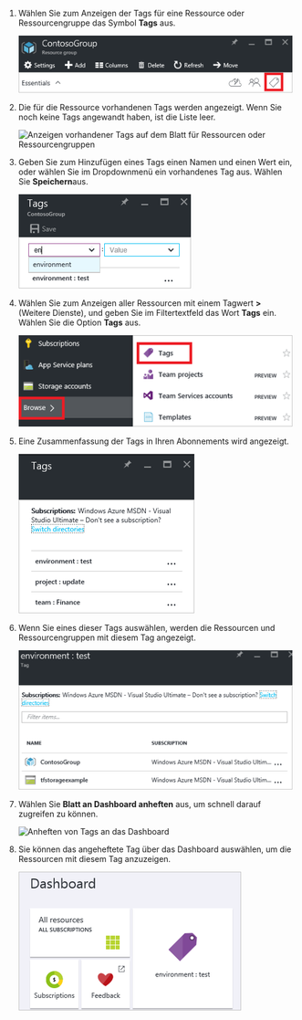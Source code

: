 1. Wählen Sie zum Anzeigen der Tags für eine Ressource oder Ressourcengruppe das Symbol **Tags** aus. 
   
     ![Auswählen von Tags auf dem Blatt für Ressourcen oder Ressourcengruppen](./media/resource-manager-tag-resources/select-tag-icon.png)
2. Die für die Ressource vorhandenen Tags werden angezeigt. Wenn Sie noch keine Tags angewandt haben, ist die Liste leer. 

     ![Anzeigen vorhandener Tags auf dem Blatt für Ressourcen oder Ressourcengruppen](./media/resource-manager-tag-resources/existing-tags.png)
3. Geben Sie zum Hinzufügen eines Tags einen Namen und einen Wert ein, oder wählen Sie im Dropdownmenü ein vorhandenes Tag aus. Wählen Sie **Speichern**aus.

     ![Hinzufügen eines neuen Tags](./media/resource-manager-tag-resources/tag-resources.png)
3. Wählen Sie zum Anzeigen aller Ressourcen mit einem Tagwert **>** (Weitere Dienste), und geben Sie im Filtertextfeld das Wort **Tags** ein. Wählen Sie die Option **Tags** aus.
   
     ![Suchen von Markierungen über den Browse-Hub](./media/resource-manager-tag-resources/browse-tags.png)
4. Eine Zusammenfassung der Tags in Ihren Abonnements wird angezeigt.
   
     ![Alle Tags anzeigen](./media/resource-manager-tag-resources/tag-taxonomy.png)
5. Wenn Sie eines dieser Tags auswählen, werden die Ressourcen und Ressourcengruppen mit diesem Tag angezeigt.
   
     ![Markierte Ressourcen anzeigen](./media/resource-manager-tag-resources/show-tagged-resources.png)
6. Wählen Sie **Blatt an Dashboard anheften** aus, um schnell darauf zugreifen zu können.
   
     ![Anheften von Tags an das Dashboard](./media/resource-manager-tag-resources/pin-tag.png)
7. Sie können das angeheftete Tag über das Dashboard auswählen, um die Ressourcen mit diesem Tag anzuzeigen.

     ![Anheften von Tags an das Dashboard](./media/resource-manager-tag-resources/show-pinned-tag.png)
